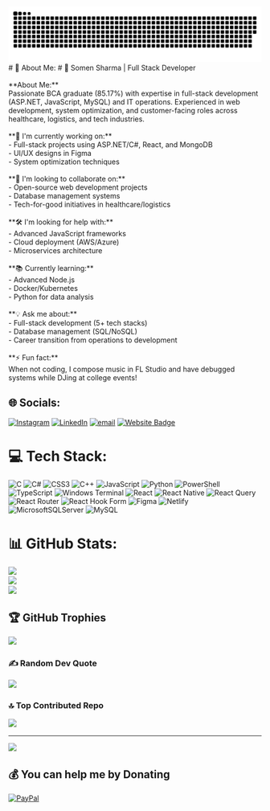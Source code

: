 <picture>
 <source media="(prefers-color-scheme: dark)" srcset="./snake-dark.svg">
 <img alt="snake!" src="./snake.svg">
</picture>
# 💫 About Me:
# 💼 Somen Sharma | Full Stack Developer<br><br>**About Me:**  <br>Passionate BCA graduate (85.17%) with expertise in full-stack development (ASP.NET, JavaScript, MySQL) and IT operations. Experienced in web development, system optimization, and customer-facing roles across healthcare, logistics, and tech industries.<br><br>**🔧 I'm currently working on:**  <br>- Full-stack projects using ASP.NET/C#, React, and MongoDB  <br>- UI/UX designs in Figma  <br>- System optimization techniques  <br><br>**🤝 I'm looking to collaborate on:**  <br>- Open-source web development projects  <br>- Database management systems  <br>- Tech-for-good initiatives in healthcare/logistics  <br><br>**🛠️ I'm looking for help with:**  <br>- Advanced JavaScript frameworks  <br>- Cloud deployment (AWS/Azure)  <br>- Microservices architecture  <br><br>**📚 Currently learning:**  <br>- Advanced Node.js  <br>- Docker/Kubernetes  <br>- Python for data analysis  <br><br>**💡 Ask me about:**  <br>- Full-stack development (5+ tech stacks)  <br>- Database management (SQL/NoSQL)  <br>- Career transition from operations to development  <br><br>**⚡ Fun fact:**  <br>When not coding, I compose music in FL Studio and have debugged systems while DJing at college events!


## 🌐 Socials:
[![Instagram](https://img.shields.io/badge/Instagram-%23E4405F.svg?logo=Instagram&logoColor=white)](https://instagram.com/_so_main_) [![LinkedIn](https://img.shields.io/badge/LinkedIn-%230077B5.svg?logo=linkedin&logoColor=white)](https://linkedin.com/in/somen-sharma) [![email](https://img.shields.io/badge/Email-D14836?logo=gmail&logoColor=white)](mailto:somen.office546@gmail.com) 
<a href="https://somen.lovable.app" target="new">
  <img src="https://img.shields.io/website?color=0ab9e6&style=flat&logo=Internet&up_message=Portfolio&url=https://somen.lovable.app" alt="Website Badge">
</a>

# 💻 Tech Stack:
![C](https://img.shields.io/badge/c-%2300599C.svg?style=for-the-badge&logo=c&logoColor=white) ![C#](https://img.shields.io/badge/c%23-%23239120.svg?style=for-the-badge&logo=csharp&logoColor=white) ![CSS3](https://img.shields.io/badge/css3-%231572B6.svg?style=for-the-badge&logo=css3&logoColor=white) ![C++](https://img.shields.io/badge/c++-%2300599C.svg?style=for-the-badge&logo=c%2B%2B&logoColor=white) ![JavaScript](https://img.shields.io/badge/javascript-%23323330.svg?style=for-the-badge&logo=javascript&logoColor=%23F7DF1E) ![Python](https://img.shields.io/badge/python-3670A0?style=for-the-badge&logo=python&logoColor=ffdd54) ![PowerShell](https://img.shields.io/badge/PowerShell-%235391FE.svg?style=for-the-badge&logo=powershell&logoColor=white) ![TypeScript](https://img.shields.io/badge/typescript-%23007ACC.svg?style=for-the-badge&logo=typescript&logoColor=white) ![Windows Terminal](https://img.shields.io/badge/Windows%20Terminal-%234D4D4D.svg?style=for-the-badge&logo=windows-terminal&logoColor=white) ![React](https://img.shields.io/badge/react-%2320232a.svg?style=for-the-badge&logo=react&logoColor=%2361DAFB) ![React Native](https://img.shields.io/badge/react_native-%2320232a.svg?style=for-the-badge&logo=react&logoColor=%2361DAFB) ![React Query](https://img.shields.io/badge/-React%20Query-FF4154?style=for-the-badge&logo=react%20query&logoColor=white) ![React Router](https://img.shields.io/badge/React_Router-CA4245?style=for-the-badge&logo=react-router&logoColor=white) ![React Hook Form](https://img.shields.io/badge/React%20Hook%20Form-%23EC5990.svg?style=for-the-badge&logo=reacthookform&logoColor=white) ![Figma](https://img.shields.io/badge/figma-%23F24E1E.svg?style=for-the-badge&logo=figma&logoColor=white) ![Netlify](https://img.shields.io/badge/netlify-%23000000.svg?style=for-the-badge&logo=netlify&logoColor=#00C7B7) ![MicrosoftSQLServer](https://img.shields.io/badge/Microsoft%20SQL%20Server-CC2927?style=for-the-badge&logo=microsoft%20sql%20server&logoColor=white) ![MySQL](https://img.shields.io/badge/mysql-4479A1.svg?style=for-the-badge&logo=mysql&logoColor=white)
# 📊 GitHub Stats:
![](https://github-readme-stats.vercel.app/api?username=Somensh&theme=dark&hide_border=false&include_all_commits=true&count_private=true)<br/>
![](https://nirzak-streak-stats.vercel.app/?user=Somensh&theme=dark&hide_border=false)<br/>
![](https://github-readme-stats.vercel.app/api/top-langs/?username=Somensh&theme=dark&hide_border=false&include_all_commits=true&count_private=true&layout=compact)

## 🏆 GitHub Trophies
![](https://github-profile-trophy.vercel.app/?username=Somensh&theme=radical&no-frame=true&no-bg=false&margin-w=4)

### ✍️ Random Dev Quote
![](https://quotes-github-readme.vercel.app/api?type=horizontal&theme=tokyonight)

### 🔝 Top Contributed Repo
![](https://github-contributor-stats.vercel.app/api?username=Somensh&limit=5&theme=chartreuse-dark&combine_all_yearly_contributions=true)

---
[![](https://visitcount.itsvg.in/api?id=Somensh&icon=4&color=13)](https://visitcount.itsvg.in)

  ## 💰 You can help me by Donating
  [![PayPal](https://img.shields.io/badge/PayPal-00457C?style=for-the-badge&logo=paypal&logoColor=white)](https://paypal.me/Somensh) 

  
<!-- Proudly created with GPRM ( https://gprm.itsvg.in ) -->
